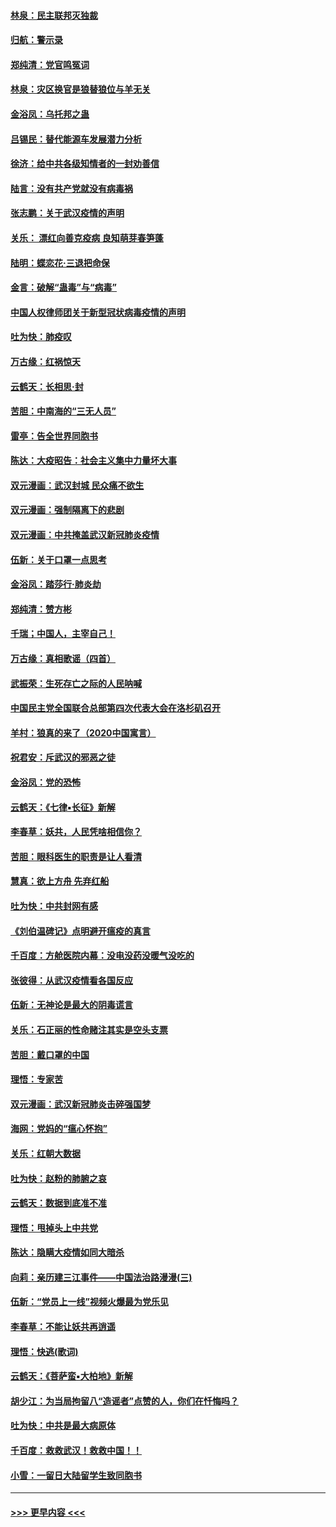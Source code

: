 #### [林泉：民主联邦灭独裁](../pages/nsc993/n11870998.md?t=02160531) 
#### [归航：警示录](../pages/nsc993/n11870963.md?t=02160531) 
#### [郑纯清：党官鸣冤词](../pages/nsc993/n11870938.md?t=02160531) 
#### [林泉：灾区换官是狼替狼位与羊无关](../pages/nsc993/n11870896.md?t=02160531) 
#### [金浴凤：乌托邦之蛊](../pages/nsc993/n11870879.md?t=02160531) 
#### [吕锡民：替代能源车发展潜力分析](../pages/nsc993/n11870656.md?t=02160531) 
#### [徐济：给中共各级知情者的一封劝善信](../pages/nsc993/n11868561.md?t=02160531) 
#### [陆言：没有共产党就没有病毒祸](../pages/nsc993/n11868232.md?t=02160531) 
#### [张志鹏：关于武汉疫情的声明](../pages/nsc993/n11867182.md?t=02160531) 
#### [关乐： 漂红向善克疫病 良知萌芽春笋蓬](../pages/nsc993/n11865710.md?t=02160531) 
#### [陆明：蝶恋花‧三退把命保](../pages/nsc993/n11865673.md?t=02160531) 
#### [金言：破解“蛊毒”与“病毒”](../pages/nsc993/n11864103.md?t=02160531) 
#### [中国人权律师团关于新型冠状病毒疫情的声明](../pages/nsc993/n11864249.md?t=02160531) 
#### [吐为快：肺疫叹](../pages/nsc993/n11864027.md?t=02160531) 
#### [万古缘：红祸惊天](../pages/nsc993/n11864079.md?t=02160531) 
#### [云鹤天：长相思‧封](../pages/nsc993/n11864006.md?t=02160531) 
#### [苦胆：中南海的“三无人员”](../pages/nsc993/n11862997.md?t=02160531) 
#### [雷亭：告全世界同胞书](../pages/nsc993/n11862572.md?t=02160531) 
#### [陈达：大疫昭告：社会主义集中力量坏大事](../pages/nsc993/n11859419.md?t=02160531) 
#### [双元漫画：武汉封城 民众痛不欲生](../pages/nsc993/n11859287.md?t=02160531) 
#### [双元漫画：强制隔离下的悲剧](../pages/nsc993/n11859244.md?t=02160531) 
#### [双元漫画：中共掩盖武汉新冠肺炎疫情](../pages/nsc993/n11858249.md?t=02160531) 
#### [伍新：关于口罩一点思考](../pages/nsc993/n11859195.md?t=02160531) 
#### [金浴凤：踏莎行‧肺炎劫](../pages/nsc993/n11858227.md?t=02160531) 
#### [郑纯清：赞方彬](../pages/nsc993/n11856803.md?t=02160531) 
#### [千瑞；中国人，主宰自己！](../pages/nsc993/n11856793.md?t=02160531) 
#### [万古缘：真相歌谣（四首）](../pages/nsc993/n11856263.md?t=02160531) 
#### [武振荣：生死存亡之际的人民呐喊](../pages/nsc993/n11856256.md?t=02160531) 
#### [中国民主党全国联合总部第四次代表大会在洛杉矶召开](../pages/nsc993/n11856344.md?t=02160531) 
#### [羊村：狼真的来了（2020中国寓言）](../pages/nsc993/n11856229.md?t=02160531) 
#### [祝君安：斥武汉的邪恶之徒](../pages/nsc993/n11855861.md?t=02160531) 
#### [金浴凤：党的恐怖](../pages/nsc993/n11855849.md?t=02160531) 
#### [云鹤天：《七律▪长征》新解](../pages/nsc993/n11855479.md?t=02160531) 
#### [李春草：妖共，人民凭啥相信你？](../pages/nsc993/n11855196.md?t=02160531) 
#### [苦胆：眼科医生的职责是让人看清](../pages/nsc993/n11853840.md?t=02160531) 
#### [慧真：欲上方舟 先弃红船](../pages/nsc993/n11853483.md?t=02160531) 
#### [吐为快：中共封网有感](../pages/nsc993/n11852575.md?t=02160531) 
#### [《刘伯温碑记》点明避开瘟疫的真言](../pages/nsc993/n11852128.md?t=02160531) 
#### [千百度：方舱医院内幕：没电没药没暖气没吃的](../pages/nsc993/n11850211.md?t=02160531) 
#### [张彼得：从武汉疫情看各国反应](../pages/nsc993/n11850102.md?t=02160531) 
#### [伍新：无神论是最大的阴毒谎言](../pages/nsc993/n11846129.md?t=02160531) 
#### [关乐：石正丽的性命赌注其实是空头支票](../pages/nsc993/n11846109.md?t=02160531) 
#### [苦胆：戴口罩的中国](../pages/nsc993/n11845576.md?t=02160531) 
#### [理悟：专家苦](../pages/nsc993/n11845564.md?t=02160531) 
#### [双元漫画：武汉新冠肺炎击碎强国梦](../pages/nsc993/n11843320.md?t=02160531) 
#### [海网：党妈的“瘟心怀抱”](../pages/nsc993/n11840740.md?t=02160531) 
#### [关乐：红朝大数据](../pages/nsc993/n11840675.md?t=02160531) 
#### [吐为快：赵粉的肺腑之哀](../pages/nsc993/n11840618.md?t=02160531) 
#### [云鹤天：数据到底准不准](../pages/nsc993/n11840325.md?t=02160531) 
#### [理悟：甩掉头上中共党](../pages/nsc993/n11838826.md?t=02160531) 
#### [陈达：隐瞒大疫情如同大暗杀](../pages/nsc993/n11838771.md?t=02160531) 
#### [向莉：亲历建三江事件——中国法治路漫漫(三)](../pages/nsc993/n11831825.md?t=02160531) 
#### [伍新：“党员上一线”视频火爆最为党乐见](../pages/nsc993/n11838200.md?t=02160531) 
#### [李春草：不能让妖共再逍遥](../pages/nsc993/n11838102.md?t=02160531) 
#### [理悟：快逃(歌词)](../pages/nsc993/n11838083.md?t=02160531) 
#### [云鹤天：《菩萨蛮▪大柏地》新解](../pages/nsc993/n11838059.md?t=02160531) 
#### [胡少江：为当局拘留八“造谣者”点赞的人，你们在忏悔吗？](../pages/nsc993/n11836801.md?t=02160531) 
#### [吐为快：中共是最大病原体](../pages/nsc993/n11836748.md?t=02160531) 
#### [千百度：救救武汉！救救中国！！](../pages/nsc993/n11836145.md?t=02160531) 
#### [小雪：一留日大陆留学生致同胞书](../pages/nsc993/n11834624.md?t=02160531) 

----
#### [ >>> 更早内容 <<< ](../indexes/nsc993-earlier.md)
